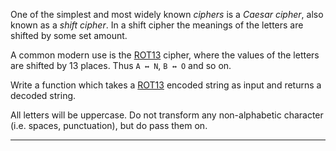 <div class="challenge-instructions javascript-algorithms-and-data-structures-projects"><div><section id="description">
<p>One of the simplest and most widely known <dfn>ciphers</dfn> is a <dfn>Caesar cipher</dfn>, also known as a <dfn>shift cipher</dfn>. In a shift cipher the meanings of the letters are shifted by some set amount.</p>
<p>A common modern use is the <a href="https://en.wikipedia.org/wiki/ROT13">ROT13</a> cipher, where the values of the letters are shifted by 13 places. Thus <code>A ↔ N</code>, <code>B ↔ O</code> and so on.</p>
<p>Write a function which takes a <a href="https://en.wikipedia.org/wiki/ROT13">ROT13</a> encoded string as input and returns a decoded string.</p>
<p>All letters will be uppercase. Do not transform any non-alphabetic character (i.e. spaces, punctuation), but do pass them on.</p>
</section></div><hr/></div>
